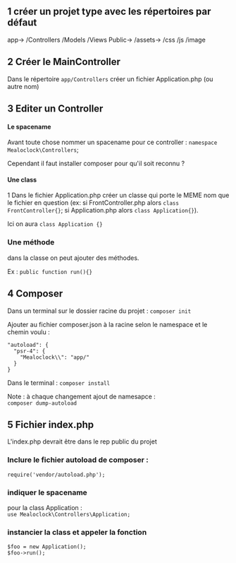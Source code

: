 

## 1 créer un projet type avec les répertoires par défaut
app-> /Controllers /Models /Views
Public-> /assets-> /css /js /image

## 2 Créer le MainController
Dans le répertoire `app/Controllers` créer un fichier Application.php (ou autre nom)

## 3 Editer un Controller
#### Le spacename
Avant toute chose nommer un spacename pour ce controller :
`namespace Mealoclock\Controllers`;

Cependant il faut installer composer pour qu'il soit reconnu ?

#### Une class
1 Dans le fichier Application.php créer un classe qui porte le MEME nom que le fichier en question (ex: si FrontController.php alors `class FrontController{}`; si Application.php alors `class Application{}`).

Ici on aura `class Application {}`

### Une méthode
dans la classe on peut ajouter des méthodes.

Ex : `public function run(){}`
## 4 Composer
Dans un terminal sur le dossier racine du projet :
`composer init`

Ajouter au fichier composer.json à la racine selon le namespace et le chemin voulu :

    "autoload": {
      "psr-4": {
        "Mealoclock\\": "app/"  
      }
    }

Dans le terminal : `composer install`


Note : à chaque changement ajout de namesapce :  
 `composer dump-autoload` 		

## 5 Fichier index.php
L'index.php devrait être dans le rep public du projet
### Inclure le fichier autoload de composer :
`require('vendor/autoload.php');`

### indiquer le spacename
pour la class Application :   
`use Mealoclock\Controllers\Application;`
### instancier la class et appeler la fonction
`$foo = new Application();`  
`$foo->run();`
